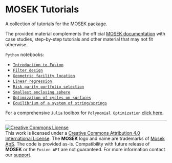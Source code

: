 # MOSEK Tutorials

A collection of tutorials for the MOSEK package.
 
The provided material complements the official [MOSEK documentation](https://mosek.com/resources/doc) with case studies, step-by-step tutorials and other material that may not fit otherwise.

`Python` notebooks:

  * [`Introduction to Fusion`](./Fusion/Quickstart/expressions.ipynb)
  * [`Filter design`](./Fusion/Filter%20design.ipynb)
  * [`Geometric facility location`](./Fusion/small_disks.ipynb)
  * [`Linear regression`](./Fusion/Regression%20techniques%20using%20MOSEK%20Fusion%20API.ipynb)
  * [`Risk parity portfolio selection`](./Portfolio/Risk%20Parity%20Portfolio%20Selection%20using%20MOSEK%20Optimizer%20API.ipynb)  
  * [`Smallest enclosing sphere`](./Fusion/minimum%20ellipsoid.ipynb)
  * [`Optimization of cycles on surfaces`](./Fusion/surfacecycles/surfaceCycles.ipynb)
  * [`Equilibrium of a system of string/springs`](./Fusion/equilibrium/equilibrium.ipynb)

For a comprehensive `Julia` toolbox for `Polynomial Optimization` [click here](https://github.com/MOSEK/Polyopt.jl).
  

-----------------------------------------------------------------------------------------------------


<a rel="license" href="http://creativecommons.org/licenses/by/4.0/"><img alt="Creative Commons License" style="border-width:0" src="https://i.creativecommons.org/l/by/4.0/80x15.png" /></a><br />This work is licensed under a <a rel="license" href="http://creativecommons.org/licenses/by/4.0/">Creative Commons Attribution 4.0 International License</a>. The **MOSEK** logo and name are trademarks of <a href="http://mosek.com">Mosek ApS</a>. The code is provided as-is. Compatibility with future release of **MOSEK** or the `Fusion API` are not guaranteed. For more information contact our [support](mailto:support@mosek.com). 